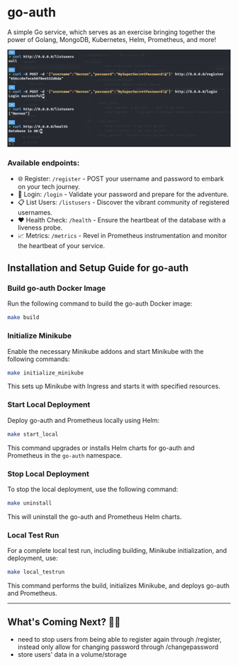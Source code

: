 # go-auth

A simple Go service, which serves as an exercise bringing together the power of Golang, MongoDB, Kubernetes, Helm, Prometheus, and more!

![Alt text](image.png)

### Available endpoints:

* 🌐 Register: `/register` - POST your username and password to embark on your tech journey.
* 🔐 Login: `/login` - Validate your password and prepare for the adventure.
* 📋 List Users: `/listusers` - Discover the vibrant community of registered usernames.
* ❤️ Health Check: `/health` - Ensure the heartbeat of the database with a liveness probe.
* 📈 Metrics: `/metrics` - Revel in Prometheus instrumentation and monitor the heartbeat of your service.


## Installation and Setup Guide for go-auth


### Build go-auth Docker Image

Run the following command to build the go-auth Docker image:

```bash
make build
```

### Initialize Minikube

Enable the necessary Minikube addons and start Minikube with the following commands:

```bash
make initialize_minikube
```

This sets up Minikube with Ingress and starts it with specified resources.

### Start Local Deployment

Deploy go-auth and Prometheus locally using Helm:

```bash
make start_local
```

This command upgrades or installs Helm charts for go-auth and Prometheus in the `go-auth` namespace.

### Stop Local Deployment

To stop the local deployment, use the following command:

```bash
make uninstall
```
This will uninstall the go-auth and Prometheus Helm charts.

### Local Test Run

For a complete local test run, including building, Minikube initialization, and deployment, use:

```bash
make local_testrun
```
This command performs the build, initializes Minikube, and deploys go-auth and Prometheus.

---

## What's Coming Next? 🌟🚀


* need to stop users from being able to register again through /register, instead only allow for changing password through /changepassword
* store users' data in a volume/storage